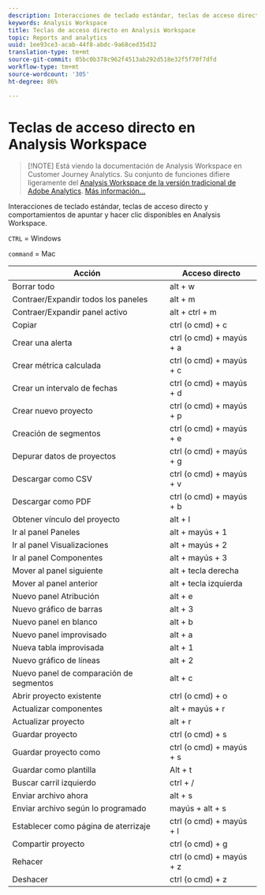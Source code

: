 ```yaml
---
description: Interacciones de teclado estándar, teclas de acceso directo y comportamientos de apuntar y hacer clic disponibles en Analysis Workspace.
keywords: Analysis Workspace
title: Teclas de acceso directo en Analysis Workspace
topic: Reports and analytics
uuid: 1ee93ce3-acab-44f8-abdc-9a68ced35d32
translation-type: tm+mt
source-git-commit: 05bc0b378c962f4513ab292d518e32f5f70f7dfd
workflow-type: tm+mt
source-wordcount: '305'
ht-degree: 86%

---
```



# Teclas de acceso directo en Analysis Workspace

>[!NOTE] Está viendo la documentación de Analysis Workspace en Customer Journey Analytics. Su conjunto de funciones difiere ligeramente del [Analysis Workspace de la versión tradicional de Adobe Analytics](https://docs.adobe.com/content/help/es-ES/analytics/analyze/analysis-workspace/home.html). [Más información...](/help/getting-started/cja-aa.md)

Interacciones de teclado estándar, teclas de acceso directo y comportamientos de apuntar y hacer clic disponibles en Analysis Workspace.

`CTRL` = Windows

`command` = Mac

| Acción | Acceso directo |
|---|---|
| Borrar todo | alt + w |
| Contraer/Expandir todos los paneles | alt + m |
| Contraer/Expandir panel activo | alt + ctrl + m |
| Copiar | ctrl (o cmd) + c |
| Crear una alerta | ctrl (o cmd) + mayús + a |
| Crear métrica calculada | ctrl (o cmd) + mayús + c |
| Crear un intervalo de fechas | ctrl (o cmd) + mayús + d |
| Crear nuevo proyecto | ctrl (o cmd) + mayús + p |
| Creación de segmentos | ctrl (o cmd) + mayús + e |
| Depurar datos de proyectos | ctrl (o cmd) + mayús + g |
| Descargar como CSV | ctrl (o cmd) + mayús + v |
| Descargar como PDF | ctrl (o cmd) + mayús + b |
| Obtener vínculo del proyecto | alt + l |
| Ir al panel Paneles | alt + mayús + 1 |
| Ir al panel Visualizaciones | alt + mayús + 2 |
| Ir al panel Componentes | alt + mayús + 3 |
| Mover al panel siguiente | alt + tecla derecha |
| Mover al panel anterior | alt + tecla izquierda |
| Nuevo panel Atribución | alt + e |
| Nuevo gráfico de barras | alt + 3 |
| Nuevo panel en blanco | alt + b |
| Nuevo panel improvisado | alt + a |
| Nueva tabla improvisada | alt + 1 |
| Nuevo gráfico de líneas | alt + 2 |
| Nuevo panel de comparación de segmentos | alt + c |
| Abrir proyecto existente | ctrl (o cmd) + o |
| Actualizar componentes | alt + mayús + r |
| Actualizar proyecto | alt + r |
| Guardar proyecto | ctrl (o cmd) + s |
| Guardar proyecto como | ctrl (o cmd) + mayús + s |
| Guardar como plantilla | Alt + t |
| Buscar carril izquierdo | ctrl + / |
| Enviar archivo ahora | alt + s |
| Enviar archivo según lo programado | mayús + alt + s |
| Establecer como página de aterrizaje | ctrl (o cmd) + mayús + l |
| Compartir proyecto | ctrl (o cmd) + g |
| Rehacer | ctrl (o cmd) + mayús + z |
| Deshacer | ctrl (o cmd) + z |
